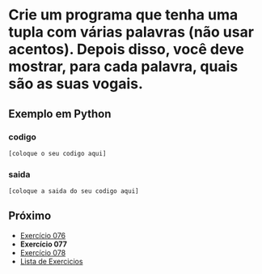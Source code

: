 # Crie um programa que tenha uma tupla com várias palavras (não usar acentos). Depois disso, você deve mostrar, para cada palavra, quais são as suas vogais.

## Exemplo em Python

### codigo

``` python
[coloque o seu codigo aqui]
```

### saida

```
[coloque a saida do seu codigo aqui]
```

## Próximo

- [Exercício 076](../../076python)
- **Exercício 077**
- [Exercício 078](../../078python)
- [Lista de Exercicios](../../)

